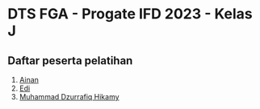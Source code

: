 # DTS FGA - Progate IFD 2023 - Kelas J

## Daftar peserta pelatihan 

1. [Ainan](https://github.com/ainandoo)
2. [Edi](https://github.com/masedi54)
3. [Muhammad Dzurrafiq Hikamy](https://github.com/rafiq08)

